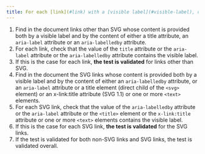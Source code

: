 ```yaml
---
title: For each [link](#link) with a [visible label](#visible-label), does the [accessible name of the link](#title-or-accessible-name-of-link) contain at least the [visible label](#visible-label) (excluding special cases)?
---
```


1. Find in the document links other than SVG whose content is provided both by a visible label and by the content of either a title attribute, an `aria-label` attribute or an `aria-labelledby` attribute.
2. For each link, check that the value of the `title` attribute or the `aria-label` attribute or the `aria-labelledby` attribute contains the visible label.
3. If this is the case for each link, **the test is validated** for links other than SVG.
4. Find in the document the SVG links whose content is provided both by a visible label and by the content of either an `aria-labelledby` attribute, or an `aria-label` attribute or a title element (direct child of the `<svg>` element) or an x-link:title attribute (SVG 1.1) or one or more `<text>` elements.
5. For each SVG link, check that the value of the `aria-labelledby` attribute or the `aria-label` attribute or the `<title>` element or the `x-link:title` attribute or one or more `<text>` elements contains the visible label.
6. If this is the case for each SVG link, **the test is validated** for the SVG links.
7. If the test is validated for both non-SVG links and SVG links, the test is validated overall.